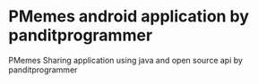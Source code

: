 # PMemes android application by panditprogrammer
PMemes Sharing application using java and open source api by panditprogrammer
